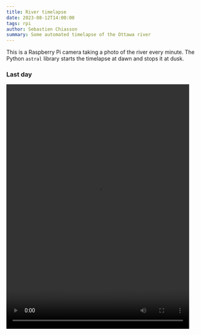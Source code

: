 ```yaml
---
title: River timelapse
date: 2023-08-12T14:00:00
tags: rpi
author: Sebastien Chiasson
summary: Some automated timelapse of the Ottawa river
---
```


This is a Raspberry Pi camera taking a photo of the river every minute. The Python `astral` library starts the timelapse at dawn and stops it at dusk.

### Last day

<video width="480" height="640" controls> <source src="{attach}pizero_river.mp4" type="video/mp4"> </video>

